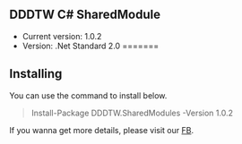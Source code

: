 ## DDDTW C# SharedModule
* Current version: 1.0.2
* Version: .Net Standard 2.0
=======
## Installing
You can use the command to install below.
> Install-Package DDDTW.SharedModules -Version 1.0.2

If you wanna get more details, please visit our [FB](https://www.facebook.com/groups/dddtaiwan/?ref=bookmarks).
